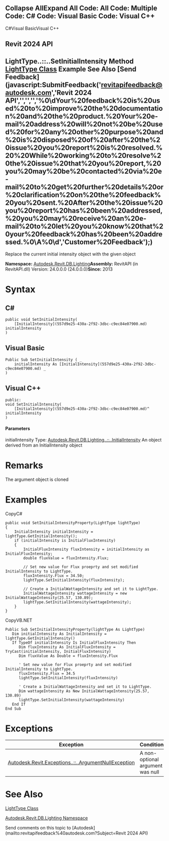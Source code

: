 ﻿

Collapse AllExpand All Code: All Code: Multiple Code: C# Code: Visual Basic Code: Visual C++   
---  
  
C#Visual BasicVisual C++

Revit 2024 API  
---  
LightType..::..SetInitialIntensity Method   
[LightType Class](42c83d85-60cd-52c3-7b97-b89e81d7d9fe.md) Example See Also [Send Feedback](javascript:SubmitFeedback\('revitapifeedback@autodesk.com','Revit 2024 API','','','','%0\\dYour%20feedback%20is%20used%20to%20improve%20the%20documentation%20and%20the%20product.%20Your%20e-mail%20address%20will%20not%20be%20used%20for%20any%20other%20purpose%20and%20is%20disposed%20of%20after%20the%20issue%20you%20report%20is%20resolved.%20%20While%20working%20to%20resolve%20the%20issue%20that%20you%20report,%20you%20may%20be%20contacted%20via%20e-mail%20to%20get%20further%20details%20or%20clarification%20on%20the%20feedback%20you%20sent.%20After%20the%20issue%20you%20report%20has%20been%20addressed,%20you%20may%20receive%20an%20e-mail%20to%20let%20you%20know%20that%20your%20feedback%20has%20been%20addressed.%0\\A%0\\d','Customer%20Feedback'\);)  
---  
  
Replace the current initial intensity object with the given object 

**Namespace:** [Autodesk.Revit.DB.Lighting](a6a04f07-7fd2-0a4e-12e7-01842ee6daaf.md)**Assembly:** RevitAPI (in RevitAPI.dll) Version: 24.0.0.0 (24.0.0.0)**Since:** 2013 

# Syntax

C#  
---  
      
    
    public void SetInitialIntensity(
    	[InitialIntensity](557d9e25-430a-2f92-3dbc-c9ec84e07900.md) initialIntensity
    )  
  
Visual Basic  
---  
      
    
    Public Sub SetInitialIntensity ( _
    	initialIntensity As [InitialIntensity](557d9e25-430a-2f92-3dbc-c9ec84e07900.md) _
    )  
  
Visual C++  
---  
      
    
    public:
    void SetInitialIntensity(
    	[InitialIntensity](557d9e25-430a-2f92-3dbc-c9ec84e07900.md)^ initialIntensity
    )  
  
#### Parameters

initialIntensity
    Type: [Autodesk.Revit.DB.Lighting..::..InitialIntensity](557d9e25-430a-2f92-3dbc-c9ec84e07900.md) An object derived from an InitialIntensity object 

# Remarks

The argument object is cloned 

# Examples

CopyC#
    
    
    public void SetInitialIntensityProperty(LightType lightType)
    {
        InitialIntensity initialIntensity = lightType.GetInitialIntensity();
        if (initialIntensity is InitialFluxIntensity)
        {
            InitialFluxIntensity fluxIntensity = initialIntensity as InitialFluxIntensity;
            double fluxValue = fluxIntensity.Flux;
    
            // Set new value for Flux proeprty and set modified InitialIntensity to LightType.
            fluxIntensity.Flux = 34.50;
            lightType.SetInitialIntensity(fluxIntensity);
    
            // Create a InitialWattageIntensity and set it to LightType.
            InitialWattageIntensity wattageIntensity = new InitialWattageIntensity(25.57, 130.89);
            lightType.SetInitialIntensity(wattageIntensity);
        }
    }

CopyVB.NET
    
    
    Public Sub SetInitialIntensityProperty(lightType As LightType)
       Dim initialIntensity As InitialIntensity = lightType.GetInitialIntensity()
       If TypeOf initialIntensity Is InitialFluxIntensity Then
          Dim fluxIntensity As InitialFluxIntensity = TryCast(initialIntensity, InitialFluxIntensity)
          Dim fluxValue As Double = fluxIntensity.Flux
    
          ' Set new value for Flux proeprty and set modified InitialIntensity to LightType.
          fluxIntensity.Flux = 34.5
          lightType.SetInitialIntensity(fluxIntensity)
    
          ' Create a InitialWattageIntensity and set it to LightType.
          Dim wattageIntensity As New InitialWattageIntensity(25.57, 130.89)
          lightType.SetInitialIntensity(wattageIntensity)
       End If
    End Sub

# Exceptions

| Exception | Condition |
| --- | --- |
| [Autodesk.Revit.Exceptions..::..ArgumentNullException](631e1424-60f4-929b-4e52-dda9dcd26316.md) | A non-optional argument was null |
  
# See Also

[LightType Class](42c83d85-60cd-52c3-7b97-b89e81d7d9fe.md)

[Autodesk.Revit.DB.Lighting Namespace](a6a04f07-7fd2-0a4e-12e7-01842ee6daaf.md)

Send comments on this topic to [Autodesk](mailto:revitapifeedback%40autodesk.com?Subject=Revit 2024 API)